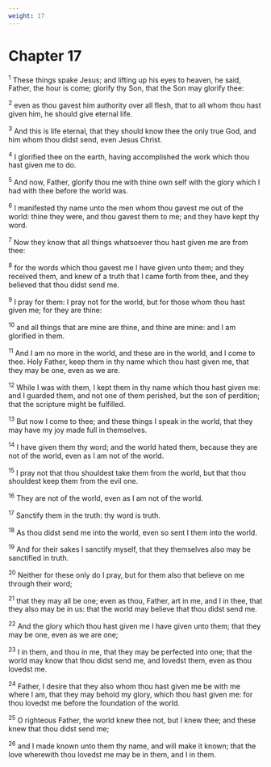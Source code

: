 ```yaml
---
weight: 17
---
```


# Chapter 17

<sup>1</sup> These things spake Jesus; and lifting up his eyes to heaven, he said, Father, the hour is come; glorify thy Son, that the Son may glorify thee: 

<sup>2</sup> even as thou gavest him authority over all flesh, that to all whom thou hast given him, he should give eternal life. 

<sup>3</sup> And this is life eternal, that they should know thee the only true God, and him whom thou didst send, even Jesus Christ. 

<sup>4</sup> I glorified thee on the earth, having accomplished the work which thou hast given me to do. 

<sup>5</sup> And now, Father, glorify thou me with thine own self with the glory which I had with thee before the world was. 

<sup>6</sup> I manifested thy name unto the men whom thou gavest me out of the world: thine they were, and thou gavest them to me; and they have kept thy word. 

<sup>7</sup> Now they know that all things whatsoever thou hast given me are from thee: 

<sup>8</sup> for the words which thou gavest me I have given unto them; and they received them, and knew of a truth that I came forth from thee, and they believed that thou didst send me. 

<sup>9</sup> I pray for them: I pray not for the world, but for those whom thou hast given me; for they are thine: 

<sup>10</sup> and all things that are mine are thine, and thine are mine: and I am glorified in them. 

<sup>11</sup> And I am no more in the world, and these are in the world, and I come to thee. Holy Father, keep them in thy name which thou hast given me, that they may be one, even as we are. 

<sup>12</sup> While I was with them, I kept them in thy name which thou hast given me: and I guarded them, and not one of them perished, but the son of perdition; that the scripture might be fulfilled. 

<sup>13</sup> But now I come to thee; and these things I speak in the world, that they may have my joy made full in themselves. 

<sup>14</sup> I have given them thy word; and the world hated them, because they are not of the world, even as I am not of the world. 

<sup>15</sup> I pray not that thou shouldest take them from the world, but that thou shouldest keep them from the evil one. 

<sup>16</sup> They are not of the world, even as I am not of the world. 

<sup>17</sup> Sanctify them in the truth: thy word is truth. 

<sup>18</sup> As thou didst send me into the world, even so sent I them into the world. 

<sup>19</sup> And for their sakes I sanctify myself, that they themselves also may be sanctified in truth. 

<sup>20</sup> Neither for these only do I pray, but for them also that believe on me through their word; 

<sup>21</sup> that they may all be one; even as thou, Father, art in me, and I in thee, that they also may be in us: that the world may believe that thou didst send me. 

<sup>22</sup> And the glory which thou hast given me I have given unto them; that they may be one, even as we are one; 

<sup>23</sup> I in them, and thou in me, that they may be perfected into one; that the world may know that thou didst send me, and lovedst them, even as thou lovedst me. 

<sup>24</sup> Father, I desire that they also whom thou hast given me be with me where I am, that they may behold my glory, which thou hast given me: for thou lovedst me before the foundation of the world. 

<sup>25</sup> O righteous Father, the world knew thee not, but I knew thee; and these knew that thou didst send me; 

<sup>26</sup> and I made known unto them thy name, and will make it known; that the love wherewith thou lovedst me may be in them, and I in them. 


